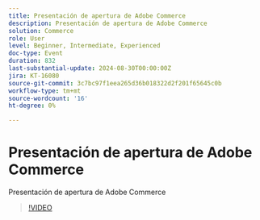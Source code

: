 ```yaml
---
title: Presentación de apertura de Adobe Commerce
description: Presentación de apertura de Adobe Commerce
solution: Commerce
role: User
level: Beginner, Intermediate, Experienced
doc-type: Event
duration: 832
last-substantial-update: 2024-08-30T00:00:00Z
jira: KT-16080
source-git-commit: 3c7bc97f1eea265d36b018322d2f201f65645c0b
workflow-type: tm+mt
source-wordcount: '16'
ht-degree: 0%

---
```



# Presentación de apertura de Adobe Commerce

Presentación de apertura de Adobe Commerce

>[!VIDEO](https://video.tv.adobe.com/v/3433144/?learn=on)
